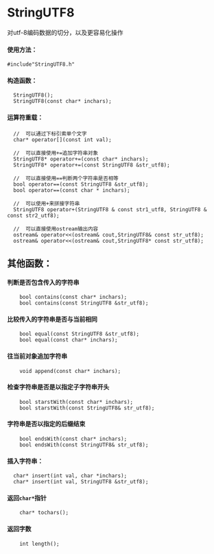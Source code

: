 # StringUTF8
对utf-8编码数据的切分，以及更容易化操作 <br>
#### 使用方法：<br>
  ```
  #include"StringUTF8.h"
  ```
#### 构造函数：<br>
```
  StringUTF8();
  StringUTF8(const char* inchars);
```
#### 运算符重载：<br>
```
  //  可以通过下标引索单个文字
  char* operator[](const int val);
  
  //  可以直接使用+=追加字符串对象
  StringUTF8* operator+=(const char* inchars);
  StringUTF8* operator+=(const StringUTF8 &str_utf8);
  
  //  可以直接使用==判断两个字符串是否相等
  bool operator==(const StringUTF8 &str_utf8);
  bool operator==(const char * inchars);
  
  //  可以使用+来拼接字符串
  StringUTF8 operator+(StringUTF8 & const str1_utf8, StringUTF8 & const str2_utf8);
  
  //  可以直接使用ostream输出内容
  ostream& operator<<(ostream& cout,StringUTF8& const str_utf8);
  ostream& operator<<(ostream& cout,StringUTF8* const str_utf8);
```
## 其他函数：<br>
#### 判断是否包含传入的字符串<br>
```
    bool contains(const char* inchars);
    bool contains(const StringUTF8 &str_utf8);
```
#### 比较传入的字符串是否与当前相同<br>
```
    bool equal(const StringUTF8 &str_utf8);
    bool equal(const char* inchars);
```
#### 往当前对象追加字符串<br>
```
    void append(const char* inchars);
```
#### 检查字符串是否是以指定子字符串开头<br>
```
    bool starstWith(const char* inchars);
    bool starstWith(const StringUTF8& str_utf8);
```
#### 字符串是否以指定的后缀结束<br>
```
    bool endsWith(const char* inchars);
    bool endsWith(const StringUTF8& str_utf8);
```
#### 插入字符串：<br>
```
  char* insert(int val, char *inchars);
  char* insert(int val, StringUTF8 &str_utf8);
```
#### 返回`char*`指针<br>
```
    char* tochars();
```
#### 返回字数<br>
```
    int length(); 
```
